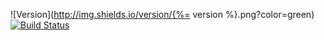 ![Version](http://img.shields.io/version/{%= version %}.png?color=green) [![Build Status](https://travis-ci.org/lflores/treemap.svg?branch=master)](https://travis-ci.org/lflores/treemap)